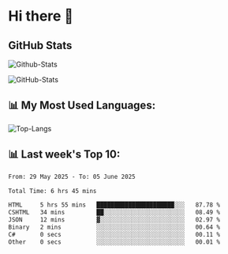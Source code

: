 # Hi there 👋

## GitHub Stats
![Github-Stats](https://github-readme-stats-sigma-five.vercel.app/api?username=ltorson&show_icons=true&theme=radical&count_private=true&show=reviews,discussions_started,discussions_answered,prs_merged,prs_merged_percentage)

![GitHub-Stats](https://github-readme-stats.vercel.app/api/wakatime?username=LeeTorson&theme=synthwave&size_weight=0.5&count_weight=0.5&title_color=36F9F6&langs_count=10&count_private=true)

## 📊 My Most Used Languages:
![Top-Langs](https://github-readme-stats-sigma-five.vercel.app/api/top-langs/?username=LTorson&layout=compact&langs_count=10)


## 📊 Last week's Top 10:
<!--START_SECTION:waka-->

```txt
From: 29 May 2025 - To: 05 June 2025

Total Time: 6 hrs 45 mins

HTML     5 hrs 55 mins   ██████████████████████░░░   87.78 %
CSHTML   34 mins         ██░░░░░░░░░░░░░░░░░░░░░░░   08.49 %
JSON     12 mins         ▓░░░░░░░░░░░░░░░░░░░░░░░░   02.97 %
Binary   2 mins          ░░░░░░░░░░░░░░░░░░░░░░░░░   00.64 %
C#       0 secs          ░░░░░░░░░░░░░░░░░░░░░░░░░   00.11 %
Other    0 secs          ░░░░░░░░░░░░░░░░░░░░░░░░░   00.01 %
```

<!--END_SECTION:waka-->
